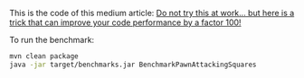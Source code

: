 This is the code of this medium article: [Do not try this at work… but here is a trick that can improve your code performance by a factor 100!](https://medium.com/@frequentlymisseddeadlines/do-not-try-this-at-work-but-here-is-a-trick-that-can-improve-your-code-performance-by-a-factor-100-9cc59b6fb4fe)

To run the benchmark:
``` bash
mvn clean package
java -jar target/benchmarks.jar BenchmarkPawnAttackingSquares
```
